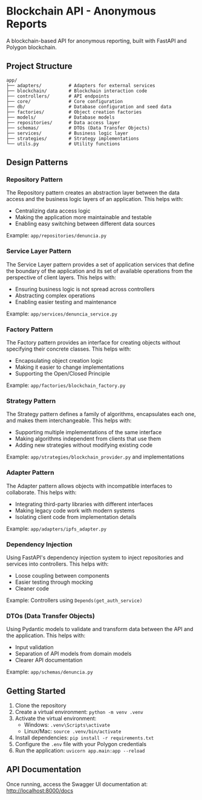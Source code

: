 # Blockchain API - Anonymous Reports

A blockchain-based API for anonymous reporting, built with FastAPI and Polygon blockchain.

## Project Structure

```
app/
├── adapters/          # Adapters for external services
├── blockchain/        # Blockchain interaction code
├── controllers/       # API endpoints
├── core/              # Core configuration
├── db/                # Database configuration and seed data
├── factories/         # Object creation factories
├── models/            # Database models
├── repositories/      # Data access layer
├── schemas/           # DTOs (Data Transfer Objects)
├── services/          # Business logic layer
├── strategies/        # Strategy implementations
└── utils.py           # Utility functions
```

## Design Patterns

### Repository Pattern

The Repository pattern creates an abstraction layer between the data access and the business logic layers of an application. This helps with:

- Centralizing data access logic
- Making the application more maintainable and testable
- Enabling easy switching between different data sources

Example: `app/repositories/denuncia.py`

### Service Layer Pattern

The Service Layer pattern provides a set of application services that define the boundary of the application and its set of available operations from the perspective of client layers. This helps with:

- Ensuring business logic is not spread across controllers
- Abstracting complex operations
- Enabling easier testing and maintenance

Example: `app/services/denuncia_service.py`

### Factory Pattern

The Factory pattern provides an interface for creating objects without specifying their concrete classes. This helps with:

- Encapsulating object creation logic
- Making it easier to change implementations
- Supporting the Open/Closed Principle

Example: `app/factories/blockchain_factory.py`

### Strategy Pattern

The Strategy pattern defines a family of algorithms, encapsulates each one, and makes them interchangeable. This helps with:

- Supporting multiple implementations of the same interface
- Making algorithms independent from clients that use them
- Adding new strategies without modifying existing code

Example: `app/strategies/blockchain_provider.py` and implementations

### Adapter Pattern

The Adapter pattern allows objects with incompatible interfaces to collaborate. This helps with:

- Integrating third-party libraries with different interfaces
- Making legacy code work with modern systems
- Isolating client code from implementation details

Example: `app/adapters/ipfs_adapter.py`

### Dependency Injection

Using FastAPI's dependency injection system to inject repositories and services into controllers. This helps with:

- Loose coupling between components
- Easier testing through mocking
- Cleaner code

Example: Controllers using `Depends(get_auth_service)`

### DTOs (Data Transfer Objects)

Using Pydantic models to validate and transform data between the API and the application. This helps with:

- Input validation
- Separation of API models from domain models
- Clearer API documentation

Example: `app/schemas/denuncia.py`

## Getting Started

1. Clone the repository
2. Create a virtual environment: `python -m venv .venv`
3. Activate the virtual environment:
   - Windows: `.venv\Scripts\activate`
   - Linux/Mac: `source .venv/bin/activate`
4. Install dependencies: `pip install -r requirements.txt`
5. Configure the `.env` file with your Polygon credentials
6. Run the application: `uvicorn app.main:app --reload`

## API Documentation

Once running, access the Swagger UI documentation at: <http://localhost:8000/docs>
